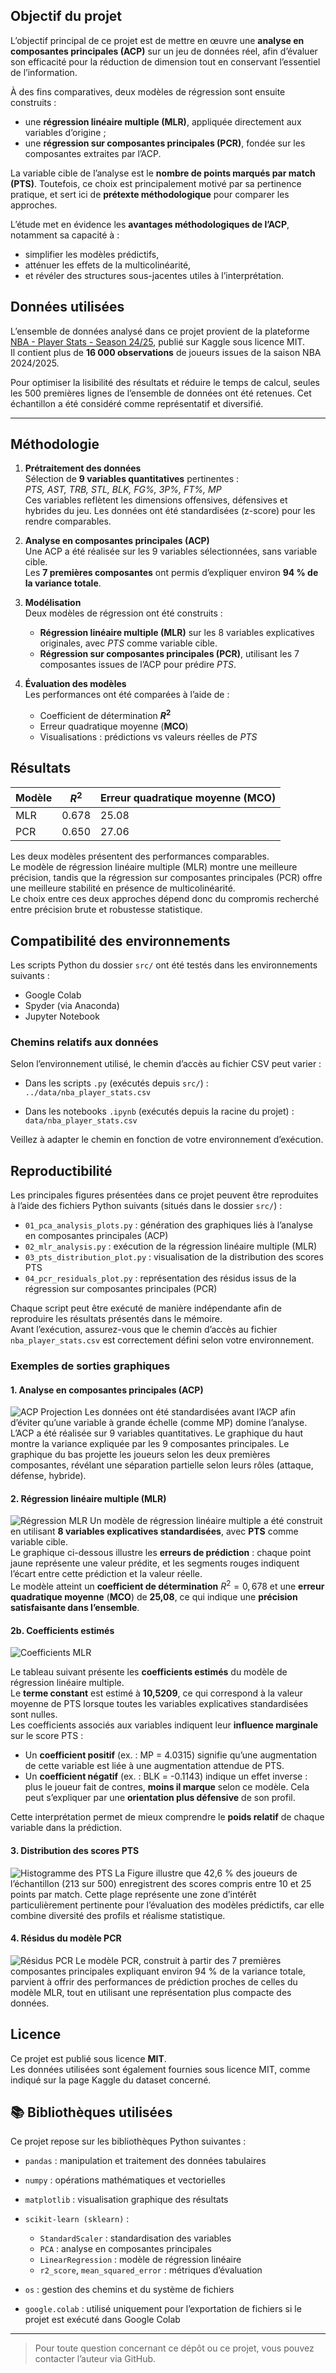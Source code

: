 ## Objectif du projet

L’objectif principal de ce projet est de mettre en œuvre une **analyse en composantes principales (ACP)** sur un jeu de données réel, afin d’évaluer son efficacité pour la réduction de dimension tout en conservant l’essentiel de l’information.

À des fins comparatives, deux modèles de régression sont ensuite construits :

- une **régression linéaire multiple (MLR)**, appliquée directement aux variables d’origine ;
- une **régression sur composantes principales (PCR)**, fondée sur les composantes extraites par l’ACP.

La variable cible de l’analyse est le **nombre de points marqués par match (PTS)**. Toutefois, ce choix est principalement motivé par sa pertinence pratique, et sert ici de **prétexte méthodologique** pour comparer les approches.

L’étude met en évidence les **avantages méthodologiques de l’ACP**, notamment sa capacité à :

- simplifier les modèles prédictifs,
- atténuer les effets de la multicolinéarité,
- et révéler des structures sous-jacentes utiles à l’interprétation.


## Données utilisées

L’ensemble de données analysé dans ce projet provient de la plateforme [NBA - Player Stats - Season 24/25](https://www.kaggle.com/datasets/eduardopalmieri/nba-player-stats-season-2425), publié sur Kaggle sous licence MIT.  
Il contient plus de **16 000 observations** de joueurs issues de la saison NBA 2024/2025.


Pour optimiser la lisibilité des résultats et réduire le temps de calcul, seules les 500 premières lignes de l’ensemble de données ont été retenues. Cet échantillon a été considéré comme représentatif et diversifié.

---

## Méthodologie

1. **Prétraitement des données**  
   Sélection de **9 variables quantitatives** pertinentes :  
   *PTS, AST, TRB, STL, BLK, FG%, 3P%, FT%, MP*  
   Ces variables reflètent les dimensions offensives, défensives et hybrides du jeu.
   Les données ont été standardisées (z-score) pour les rendre comparables.

2. **Analyse en composantes principales (ACP)**  
   Une ACP a été réalisée sur les 9 variables sélectionnées, sans variable cible.  
   Les **7 premières composantes** ont permis d’expliquer environ **94 % de la variance totale**.

3. **Modélisation**  
   Deux modèles de régression ont été construits :
   - **Régression linéaire multiple (MLR)** sur les 8 variables explicatives originales, avec *PTS* comme variable cible.
   - **Régression sur composantes principales (PCR)**, utilisant les 7 composantes issues de l’ACP pour prédire *PTS*.

4. **Évaluation des modèles**  
   Les performances ont été comparées à l’aide de :
   - Coefficient de détermination **$R^2$**
   - Erreur quadratique moyenne (**MCO**)
   - Visualisations : prédictions vs valeurs réelles de *PTS*



## Résultats

| Modèle | $R^2$ | Erreur quadratique moyenne (MCO) |
|--------|------|-----------------------------------|
| MLR    | 0.678 | 25.08                            |
| PCR    | 0.650 | 27.06                            |

Les deux modèles présentent des performances comparables.  
Le modèle de régression linéaire multiple (MLR) montre une meilleure précision, tandis que la régression sur composantes principales (PCR) offre une meilleure stabilité en présence de multicolinéarité.  
Le choix entre ces deux approches dépend donc du compromis recherché entre précision brute et robustesse statistique.

## Compatibilité des environnements

Les scripts Python du dossier `src/` ont été testés dans les environnements suivants :

- Google Colab  
- Spyder (via Anaconda)  
- Jupyter Notebook

### Chemins relatifs aux données

Selon l’environnement utilisé, le chemin d’accès au fichier CSV peut varier :

- Dans les scripts `.py` (exécutés depuis `src/`) :  
  `../data/nba_player_stats.csv`

- Dans les notebooks `.ipynb` (exécutés depuis la racine du projet) :  
  `data/nba_player_stats.csv`

Veillez à adapter le chemin en fonction de votre environnement d’exécution.


## Reproductibilité

Les principales figures présentées dans ce projet peuvent être reproduites à l’aide des fichiers Python suivants (situés dans le dossier `src/`) :

- `01_pca_analysis_plots.py` : génération des graphiques liés à l’analyse en composantes principales (ACP)  
- `02_mlr_analysis.py` : exécution de la régression linéaire multiple (MLR)  
- `03_pts_distribution_plot.py` : visualisation de la distribution des scores PTS  
- `04_pcr_residuals_plot.py` : représentation des résidus issus de la régression sur composantes principales (PCR)

Chaque script peut être exécuté de manière indépendante afin de reproduire les résultats présentés dans le mémoire.  
Avant l’exécution, assurez-vous que le chemin d’accès au fichier `nba_player_stats.csv` est correctement défini selon votre environnement.


### Exemples de sorties graphiques

#### 1. Analyse en composantes principales (ACP)
![ACP Projection](figures/01_pca_analysis_plots.png)
Les données ont été standardisées avant l’ACP afin d’éviter qu’une variable à grande échelle (comme MP) domine l’analyse.
L’ACP a été réalisée sur 9 variables quantitatives.
Le graphique du haut montre la variance expliquée par les 9 composantes principales.
Le graphique du bas projette les joueurs selon les deux premières composantes, révélant une séparation partielle selon leurs rôles (attaque, défense, hybride).
#### 2. Régression linéaire multiple (MLR)
![Régression MLR](figures/02_mlr_analysis.png)
Un modèle de régression linéaire multiple a été construit en utilisant **8 variables explicatives standardisées**, avec **PTS** comme variable cible.  
Le graphique ci-dessous illustre les **erreurs de prédiction** : chaque point jaune représente une valeur prédite, et les segments rouges indiquent l’écart entre cette prédiction et la valeur réelle.  
Le modèle atteint un **coefficient de détermination** $R^2 = 0{,}678$ et une **erreur quadratique moyenne** (**MCO**) de **25,08**, ce qui indique une **précision satisfaisante dans l’ensemble**.

#### 2b. Coefficients estimés
![Coefficients MLR](figures/02_mlr_coefficients.png)

Le tableau suivant présente les **coefficients estimés** du modèle de régression linéaire multiple.  
Le **terme constant** est estimé à **10,5209**, ce qui correspond à la valeur moyenne de PTS lorsque toutes les variables explicatives standardisées sont nulles.  
Les coefficients associés aux variables indiquent leur **influence marginale** sur le score PTS :

- Un **coefficient positif** (ex. : MP = 4.0315) signifie qu’une augmentation de cette variable est liée à une augmentation attendue de PTS.
- Un **coefficient négatif** (ex. : BLK = -0.1143) indique un effet inverse : plus le joueur fait de contres, **moins il marque** selon ce modèle. Cela peut s’expliquer par une **orientation plus défensive** de son profil.

Cette interprétation permet de mieux comprendre le **poids relatif** de chaque variable dans la prédiction.

#### 3. Distribution des scores PTS
![Histogramme des PTS](figures/03_pts_distribution_plot.png)
La Figure illustre que 42,6 % des joueurs de l’échantillon (213 sur 500) enregistrent des scores compris entre 10 et 25 points par match.
Cette plage représente une zone d’intérêt particulièrement pertinente pour l’évaluation des modèles prédictifs, car elle combine diversité des profils et réalisme statistique.

#### 4. Résidus du modèle PCR
![Résidus PCR](figures/04_pcr_residuals_plot.png)
  Le modèle PCR, construit à partir des 7 premières composantes principales expliquant environ 94 % de la variance totale, parvient à offrir des performances de prédiction proches de celles du modèle MLR, tout en utilisant une représentation plus compacte des données.


## Licence

Ce projet est publié sous licence **MIT**.  
Les données utilisées sont également fournies sous licence MIT, comme indiqué sur la page Kaggle du dataset concerné.

## 📚 Bibliothèques utilisées

Ce projet repose sur les bibliothèques Python suivantes :

- `pandas` : manipulation et traitement des données tabulaires  
- `numpy` : opérations mathématiques et vectorielles  
- `matplotlib` : visualisation graphique des résultats  
- `scikit-learn (sklearn)` :
  - `StandardScaler` : standardisation des variables
  - `PCA` : analyse en composantes principales
  - `LinearRegression` : modèle de régression linéaire
  - `r2_score`, `mean_squared_error` : métriques d’évaluation

- `os` : gestion des chemins et du système de fichiers  
- `google.colab` : utilisé uniquement pour l’exportation de fichiers si le projet est exécuté dans Google Colab


---

> Pour toute question concernant ce dépôt ou ce projet, vous pouvez contacter l’auteur via GitHub.

